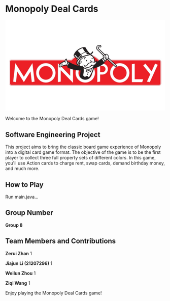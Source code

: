 #  Monopoly Deal Cards
![Monopoly Deal Cards](game_cover.jpg)

Welcome to the Monopoly Deal Cards game!

## Software Engineering Project

This project aims to bring the classic board game experience of Monopoly into a digital card game format. The objective of the game is to be the first player to collect three full property sets of different colors. In this game, you'll use Action cards to charge rent, swap cards, demand birthday money, and much more.

## How to Play
Run main.java...

## Group Number
**Group 8**

## Team Members and Contributions
**Zerui Zhan**
1

**Jiajun Li (21207296)**
1

**Weilun Zhou**
1

**Ziqi Wang**
1



Enjoy playing the Monopoly Deal Cards game!